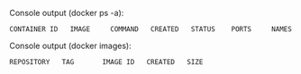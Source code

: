 Console output (docker ps -a):

```
CONTAINER ID   IMAGE     COMMAND   CREATED   STATUS    PORTS     NAMES
```


Console output (docker images):
```
REPOSITORY   TAG       IMAGE ID   CREATED   SIZE
```

